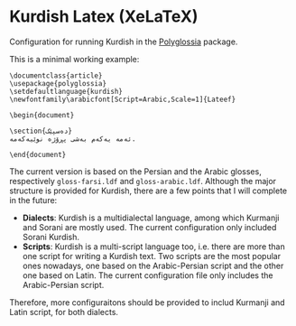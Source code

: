 # Kurdish Latex (XeLaTeX)
Configuration for running Kurdish in the [Polyglossia](https://github.com/reutenauer/polyglossia) package.

This is a minimal working example:

```
\documentclass{article}
\usepackage{polyglossia}
\setdefaultlanguage{kurdish}
\newfontfamily\arabicfont[Script=Arabic,Scale=1]{Lateef}

\begin{document}

\section{ده‌سپێک}
ئه‌مه‌ یه‌كه‌م به‌شی پڕۆژه‌ نوێیه‌كه‌مه‌.

\end{document}
```

The current version is based on the Persian and the Arabic glosses, respectively `gloss-farsi.ldf` and `gloss-arabic.ldf`. Although the major structure is provided for Kurdish, there are a few points that I will complete in the future:

- **Dialects**: Kurdish is a multidialectal language, among which Kurmanji and Sorani are mostly used. The current configuration only included Sorani Kurdish.
- **Scripts**: Kurdish is a multi-script language too, i.e. there are more than one script for writing a Kurdish text. Two scripts are the most popular ones nowadays, one based on the Arabic-Persian script and the other one based on Latin. The current configuration file only includes the Arabic-Persian script.

Therefore, more configuraitons should be provided to includ Kurmanji and Latin script, for both dialects.
